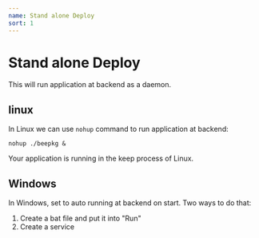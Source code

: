 ```yaml
---
name: Stand alone Deploy
sort: 1
---
```


# Stand alone Deploy

This will run application at backend as a daemon.

## linux

In Linux we can use `nohup` command to run application at backend:

	nohup ./beepkg &
	
Your application is running in the keep process of Linux.

## Windows

In Windows, set to auto running at backend on start. Two ways to do that:

1. Create a bat file and put it into "Run"
2. Create a service

